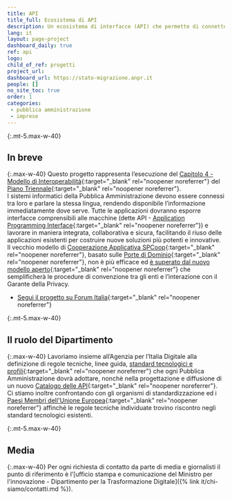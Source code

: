 ```yaml
---
title: API
title_full: Ecosistema di API
description: Un ecosistema di interfacce (API) che permette di connettere tra loro tutti i sistemi informatici della Pubblica Amministrazione
lang: it
layout: page-project
dashboard_daily: true
ref: api
logo:
child_of_ref: progetti
project_url: 
dashboard_url: https://stato-migrazione.anpr.it
people: []
no_site_toc: true
order: 1
categories:
 - pubblica amministrazione
 - imprese
---
```


{:.mt-5.max-w-40}
## In breve

{:.max-w-40}
Questo progetto rappresenta l’esecuzione del [Capitolo 4 - Modello di Interoperabilità](https://docs.italia.it/italia/piano-triennale-ict/pianotriennale-ict-doc/it/2019-2021/04_modello-di-interoperabilita.html){:target="_blank" rel="noopener noreferrer"} del [Piano Triennale](https://pianotriennale-ict.italia.it/){:target="_blank" rel="noopener noreferrer"}.  
I sistemi informatici della Pubblica Amministrazione devono essere connessi tra loro e parlare la stessa lingua, rendendo disponibile l’informazione immediatamente dove serve. Tutte le applicazioni dovranno esporre interfacce comprensibili alle macchine (dette API - [Application Programming Interface](https://it.wikipedia.org/wiki/Application_programming_interface){:target="_blank" rel="noopener noreferrer"}) e lavorare in maniera integrata, collaborativa e sicura, facilitando il riuso delle applicazioni esistenti per costruire nuove soluzioni più potenti e innovative.  
Il vecchio modello di [Cooperazione Applicativa SPCoop](http://www.agid.gov.it/agenda-digitale/infrastrutture-architetture/sistema-pubblico-connettivita/cooperazione-applicativa){:target="_blank" rel="noopener noreferrer"},
basato sulle [Porte di Dominio](http://www.agid.gov.it/sites/default/files/documentazione/spcoop-portadominio_v1.1_0.pdf){:target="_blank" rel="noopener noreferrer"}, non è più efficace 
ed [è superato dal nuovo modello aperto](https://www.agid.gov.it/it/infrastrutture/sistema-pubblico-connettivita/il-nuovo-modello-interoperabilita){:target="_blank" rel="noopener noreferrer"} che semplificherà le procedure di convenzione tra gli enti e l’interazione con il Garante della Privacy.

* [Segui il progetto su Forum Italia](https://forum.italia.it/c/piano-triennale/interoperabilita/12){:target="_blank" rel="noopener noreferrer"}

{:.mt-5.max-w-40}
## Il ruolo del Dipartimento

{:.max-w-40}
Lavoriamo insieme all’Agenzia per l’Italia Digitale
alla definizione di regole tecniche, linee guida, [standard tecnologici e profili](https://www.agid.gov.it/it/infrastrutture/sistema-pubblico-connettivita/il-nuovo-modello-interoperabilita){:target="_blank" rel="noopener noreferrer"}
che ogni Pubblica Amministrazione dovrà adottare, nonchè nella progettazione e diffusione di un nuovo [Catalogo delle API](https://developers.italia.it/it/api/){:target="_blank" rel="noopener noreferrer"}.  
Ci stiamo inoltre confrontando con gli organismi di standardizzazione
ed i [Paesi Membri dell'Unione Europea](https://ec.europa.eu/jrc/en/news/igniting-digital-transformation-governments-apis){:target="_blank" rel="noopener noreferrer"}
affinché le regole tecniche individuate trovino riscontro negli standard tecnologici esistenti.

{:.mt-5.max-w-40}
## Media

{:.max-w-40}
Per ogni richiesta di contatto da parte di media e giornalisti il punto di riferimento è l’[ufficio stampa e comunicazione del Ministro per l'innovazione - Dipartimento per la Trasformazione Digitale]({% link it/chi-siamo/contatti.md %}).
